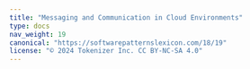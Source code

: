 ```yaml
---
title: "Messaging and Communication in Cloud Environments"
type: docs
nav_weight: 19
canonical: "https://softwarepatternslexicon.com/18/19"
license: "© 2024 Tokenizer Inc. CC BY-NC-SA 4.0"
---
```


